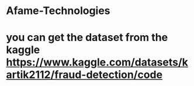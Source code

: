 # Afame-Technologies <br>
# you can get the dataset from the kaggle https://www.kaggle.com/datasets/kartik2112/fraud-detection/code
